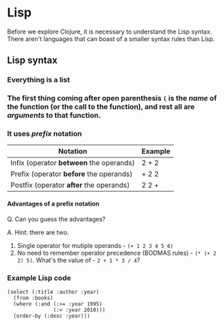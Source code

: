 # Lisp

Before we explore Clojure, it is necessary to understand the Lisp syntax. There aren't languages that can boast of a smaller syntax rules than Lisp.

## Lisp syntax

### Everything is a list

### The first thing coming after open parenthesis `(` is the *name* of the function (or the call to the function), and rest all are *arguments* to that function.

### It uses *prefix* notation

| Notation | Example |
|----------|---------|
| Infix (operator **between** the operands) | 2 + 2 |
| Prefix (operator **before** the operands) | + 2 2 |
| Postfix (operator **after** the operands) | 2 2 + |

#### Advantages of a prefix notation

Q. Can you guess the advantages?

A. Hint: there are two.
1. Single operator for mutiple operands - `(+ 1 2 3 4 5 6)`
2. No need to remember operator precedence (BODMAS rules) - `(* (+ 2 2) 5)`. What's the value of - `2 + 1 * 3 / 4`?

### Example Lisp code

```common-lisp
(select (:title :author :year)
  (from :books)
  (where (:and (:>= :year 1995)
               (:< :year 2010)))
  (order-by (:desc :year)))
```
